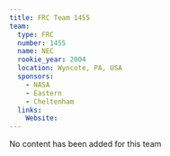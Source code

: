```yaml
---
title: FRC Team 1455
team:
  type: FRC
  number: 1455
  name: NEC
  rookie_year: 2004
  location: Wyncote, PA, USA
  sponsors:
    - NASA
    - Eastern
    - Cheltenham
  links:
    Website:
---
```

No content has been added for this team